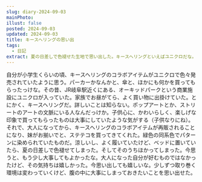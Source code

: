 ```yaml
---
slug: diary-2024-09-03
mainPhoto: 
illust: false
posted: 2024-09-03
updated: 2024-09-03
title: キースヘリングの思い出
tags:
  - 日記
extract: 夏の日差しで色褪せた生地で思い出した。キースヘリングといえばユニクロだな。
---
```

自分が小学生くらいの頃、キースヘリングのコラボアイテムがユニクロで色々発売されていたように思う。パーカーかなんかと、傘と、ほかにも何かを買ってもらったっけな。その昔、JR岐阜駅近くにある、オーキッドパークという商業施設にユニクロが入っていた。家族でお昼がてら、よく買い物に出掛けていた。とにかく、キースヘリングだ。詳しいことは知らない。ポップアートとか、ストリートのアートの文脈にいる人なんだっけか。子供心に、かわいらしく、楽しげな印象で買ってもらったものは大事にしていたような気がする（子供なりにね）。それで、大人になってから、キースヘリングのコラボアイテムが再販されることになり、妹がお揃いでと、ステテコを買ってきてくれた。緑色の同系色でパターンに染められていたものだ。涼しいし、よく履いていたけど、ベッドに置いていたら、夏の日差しで色褪せてしまった。そしてそのうちほかってしまった。今思うと、もう少し大事してもよかったな。大人になった自分が好むものではなかったけど、その気持ちは嬉しかった。今思い出しても嬉しいな。少しずつ取り巻く環境は変わっていくけど、腹の中に大事にしまっておきたいことを思い出せた。